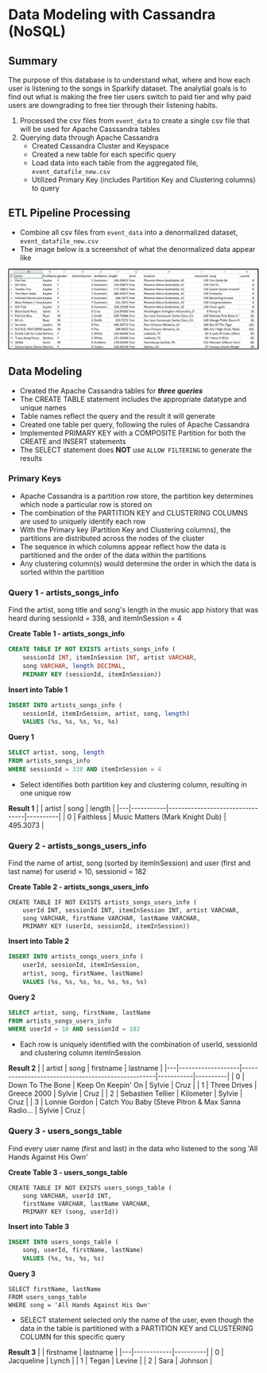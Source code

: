# Data Modeling with Cassandra (NoSQL)

## Summary
The purpose of this database is to understand what, where and how each user is listening to the songs in Sparkify dataset. The analytial goals is to find out what is making the free tier users switch to paid tier and why paid users are downgrading to free tier through their listening habits.

1. Processed the csv files from `event_data` to create a single csv file that will be used for Apache Casssandra tables
1. Querying data through Apache Cassandra
    - Created Cassandra Cluster and Keyspace
    - Created a new table for each specific query
    - Load data into each table from the aggregated file, `event_datafile_new.csv`
    - Utilized Primary Key (includes Partition Key and Clustering columns) to query

## ETL Pipeline Processing
- Combine all csv files from `event_data` into a denormalized dataset, `event_datafile_new.csv`
- The image below is a screenshot of what the denormalized data appear like

![](image_event_datafile_new.jpg)

## Data Modeling
- Created the Apache Cassandra tables for ***three queries***
- The CREATE TABLE statement includes the appropriate datatype and unique names
- Table names reflect the query and the result it will generate
- Created one table per query, following the rules of Apache Cassandra
- Implemented PRIMARY KEY with a COMPOSITE Partition for both the CREATE and INSERT statements
- The SELECT statement does **NOT** use `ALLOW FILTERING` to generate the results

### Primary Keys
- Apache Cassandra is a partition row store, the partition key determines which node a particular row is stored on
- The combination of the PARTITION KEY and CLUSTERING COLUMNS are used to uniquely identify each row
- With the Primary key (Partition Key and Clustering columns), the partitions are distributed across the nodes of the cluster
- The sequence in which columns appear reflect how the data is partitioned and the order of the data within the partitions
- Any clustering column(s) would determine the order in which the data is sorted within the partition

### Query 1 - artists_songs_info
Find the artist, song title and song's length in the music app history that was heard during sessionId = 338, and itemInSession = 4

**Create Table 1 - artists_songs_info**
```SQL
CREATE TABLE IF NOT EXISTS artists_songs_info (
    sessionId INT, itemInSession INT, artist VARCHAR, 
    song VARCHAR, length DECIMAL, 
    PRIMARY KEY (sessionId, itemInSession))
```
**Insert into Table 1**
```SQL
INSERT INTO artists_songs_info (
    sessionId, itemInSession, artist, song, length)
    VALUES (%s, %s, %s, %s, %s)
```
**Query 1**
```SQL
SELECT artist, song, length
FROM artists_songs_info
WHERE sessionId = 338 AND itemInSession = 4
```
- Select identifies both partition key and clustering column, resulting in one unique row

**Result 1**
|   | artist    | song                            | length   |
|---|-----------|---------------------------------|----------|
| 0 | Faithless | Music Matters (Mark Knight Dub) | 495.3073 |

### Query 2 - artists_songs_users_info
Find the name of artist, song (sorted by itemInSession) and user (first and last name) for userid = 10, sessionid = 182

**Create Table 2 - artists_songs_users_info**
```MySQL
CREATE TABLE IF NOT EXISTS artists_songs_users_info (
    userId INT, sessionId INT, itemInSession INT, artist VARCHAR, 
    song VARCHAR, firstName VARCHAR, lastName VARCHAR,
    PRIMARY KEY (userId, sessionId, itemInSession))
```
**Insert into Table 2**
```SQL
INSERT INTO artists_songs_users_info (
    userId, sessionId, itemInSession, 
    artist, song, firstName, lastName) 
    VALUES (%s, %s, %s, %s, %s, %s, %s)
```
**Query 2**
```SQL
SELECT artist, song, firstName, lastName
FROM artists_songs_users_info
WHERE userId = 10 AND sessionId = 182
```
- Each row is uniquely identified with the combination of userId, sessionId and clustering column itemInSession

**Result 2**
|   | artist            | song                                              | firstname | lastname |
|---|-------------------|---------------------------------------------------|-----------|----------|
| 0 | Down To The Bone  | Keep On Keepin' On                                | Sylvie    | Cruz     |
| 1 | Three Drives      | Greece 2000                                       | Sylvie    | Cruz     |
| 2 | Sebastien Tellier | Kilometer                                         | Sylvie    | Cruz     |
| 3 | Lonnie Gordon     | Catch You Baby (Steve Pitron & Max Sanna Radio... | Sylvie    | Cruz     |

### Query 3 - users_songs_table
Find every user name (first and last) in the data who listened to the song 'All Hands Against His Own'

**Create Table 3 - users_songs_table**
```MySQL
CREATE TABLE IF NOT EXISTS users_songs_table (
    song VARCHAR, userId INT, 
    firstName VARCHAR, lastName VARCHAR, 
    PRIMARY KEY (song, userId))
```
**Insert into Table 3**
```SQL
INSERT INTO users_songs_table (
    song, userId, firstName, lastName)
    VALUES (%s, %s, %s, %s)
```
**Query 3**
```MySQL
SELECT firstName, lastName
FROM users_songs_table
WHERE song = 'All Hands Against His Own'
```
- SELECT statement selected only the name of the user, even though the data in the table is partitioned with a PARTITION KEY and CLUSTERING COLUMN for this specific query

**Result 3**
|   | firstname  | lastname |
|---|------------|----------|
| 0 | Jacqueline | Lynch    |
| 1 | Tegan      | Levine   |
| 2 | Sara       | Johnson  |

